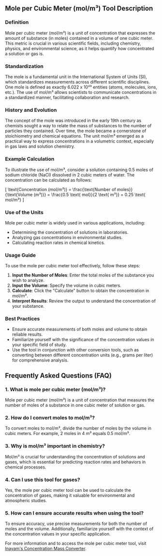 ## Mole per Cubic Meter (mol/m³) Tool Description

### Definition
Mole per cubic meter (mol/m³) is a unit of concentration that expresses the amount of substance (in moles) contained in a volume of one cubic meter. This metric is crucial in various scientific fields, including chemistry, physics, and environmental science, as it helps quantify how concentrated a solution or gas is.

### Standardization
The mole is a fundamental unit in the International System of Units (SI), which standardizes measurements across different scientific disciplines. One mole is defined as exactly 6.022 x 10²³ entities (atoms, molecules, ions, etc.). The use of mol/m³ allows scientists to communicate concentrations in a standardized manner, facilitating collaboration and research.

### History and Evolution
The concept of the mole was introduced in the early 19th century as chemists sought a way to relate the mass of substances to the number of particles they contained. Over time, the mole became a cornerstone of stoichiometry and chemical equations. The unit mol/m³ emerged as a practical way to express concentrations in a volumetric context, especially in gas laws and solution chemistry.

### Example Calculation
To illustrate the use of mol/m³, consider a solution containing 0.5 moles of sodium chloride (NaCl) dissolved in 2 cubic meters of water. The concentration can be calculated as follows:

\[ \text{Concentration (mol/m³)} = \frac{\text{Number of moles}}{\text{Volume (m³)}} = \frac{0.5 \text{ mol}}{2 \text{ m³}} = 0.25 \text{ mol/m³} \]

### Use of the Units
Mole per cubic meter is widely used in various applications, including:
- Determining the concentration of solutions in laboratories.
- Analyzing gas concentrations in environmental studies.
- Calculating reaction rates in chemical kinetics.

### Usage Guide
To use the mole per cubic meter tool effectively, follow these steps:
1. **Input the Number of Moles**: Enter the total moles of the substance you wish to analyze.
2. **Input the Volume**: Specify the volume in cubic meters.
3. **Calculate**: Click the "Calculate" button to obtain the concentration in mol/m³.
4. **Interpret Results**: Review the output to understand the concentration of your substance.

### Best Practices
- Ensure accurate measurements of both moles and volume to obtain reliable results.
- Familiarize yourself with the significance of the concentration values in your specific field of study.
- Use the tool in conjunction with other conversion tools, such as converting between different concentration units (e.g., grams per liter) for comprehensive analysis.

## Frequently Asked Questions (FAQ)

### 1. What is mole per cubic meter (mol/m³)?
Mole per cubic meter (mol/m³) is a unit of concentration that measures the number of moles of a substance in one cubic meter of solution or gas.

### 2. How do I convert moles to mol/m³?
To convert moles to mol/m³, divide the number of moles by the volume in cubic meters. For example, 2 moles in 4 m³ equals 0.5 mol/m³.

### 3. Why is mol/m³ important in chemistry?
Mol/m³ is crucial for understanding the concentration of solutions and gases, which is essential for predicting reaction rates and behaviors in chemical processes.

### 4. Can I use this tool for gases?
Yes, the mole per cubic meter tool can be used to calculate the concentration of gases, making it valuable for environmental and atmospheric studies.

### 5. How can I ensure accurate results when using the tool?
To ensure accuracy, use precise measurements for both the number of moles and the volume. Additionally, familiarize yourself with the context of the concentration values in your specific application.

For more information and to access the mole per cubic meter tool, visit [Inayam's Concentration Mass Converter](https://www.inayam.co/unit-converter/concentration_mass).